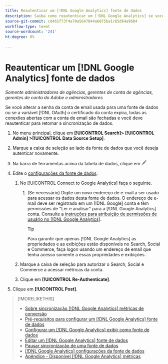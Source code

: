 ```yaml
---
title: Reautenticar um [!DNL Google Analytics] fonte de dados
description: Saiba como reautenticar um [!DNL Google Analytics] se você alterar a senha associada ou se o certificado expirar.
source-git-commit: cd461f73f4a70a5647844a6075ba1c65d64a9b04
workflow-type: tm+mt
source-wordcount: '241'
ht-degree: 0%

---
```


# Reautenticar um [!DNL Google Analytics] fonte de dados

*Somente administradores de agências, gerentes de conta de agências, gerentes de conta do Adobe e administradores*

Se você alterar a senha da conta de email usada para uma fonte de dados ou se a variável [!DNL OAuth] o certificado da conta expira, todas as conexões abertas com a conta de email são fechadas e você deve reautenticar para retomar a sincronização de dados.

1. No menu principal, clique em **[!UICONTROL Search]> [!UICONTROL Admin] >[!UICONTROL Data Source Setup]**.

1. Marque a caixa de seleção ao lado da fonte de dados que você deseja autenticar novamente.

1. Na barra de ferramentas acima da tabela de dados, clique em ![Editar](/help/search-social-commerce/assets/edit.png "Editar").

1. Edite o [configurações da fonte de dados](data-source-settings.md):

   1. No [!UICONTROL Connect to Google Analytics] faça o seguinte.

      1. (Se necessário) Digite um novo endereço de e-mail a ser usado para acessar os dados desta fonte de dados. O endereço de e-mail deve ser registrado em um [!DNL Google] conta e têm permissões de &quot;Ler e analisar&quot; para a [!DNL Google Analytics] conta. Consulte a [instruções para atribuição de permissões de usuário no [!DNL Google Analytics]](https://support.google.com/analytics/answer/9305587).

         >[!TIP]
         >
         >Para garantir que apenas [!DNL Google Analytics] as propriedades e as exibições estão disponíveis no Search, Social e Commerce, faça logon usando um endereço de email que tenha acesso somente a essas propriedades e exibições.
   1. Marque a caixa de seleção para autorizar o Search, Social e Commerce a acessar métricas da conta.

   1. Clique em **[!UICONTROL Re-Authenticate]**.


1. Clique em **[!UICONTROL Post]**.

>[!MORELIKETHIS]
>
>* [Sobre sincronização [!DNL Google Analytics] métricas de conversão](data-source-about.md)
>* [Pré-requisitos para configurar um [!DNL Google Analytics] fonte de dados](data-source-prerequisites.md)
>* [Configurar um [!DNL Google Analytics] exibir como fonte de dados](data-source-configure.md)
>* [Editar um [!DNL Google Analytics] fonte de dados](data-source-edit.md)
>* [Pausar sincronização de uma fonte de dados](data-source-pause.md)
>* [[!DNL Google Analytics] configurações da fonte de dados](data-source-settings.md)
>* [Apêndice - Disponível [!DNL Google Analytics] métricas](data-source-ga-metrics.md)


